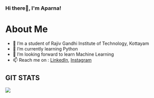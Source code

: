 ### Hi there👋, I'm Aparna!
# About Me
- 🔭 I’m a student of Rajiv Gandhi Institute of Technology, Kottayam
- 🌱 I’m currently learning Python
- 👯 I’m looking forward to learn Machine Learning
- 📫 Reach me on : [LinkedIn](https://www.linkedin.com/in/aparna-a-9416371a0/), [Instagram](https://www.instagram.com/_aparna_anil__/)
## GIT STATS
<img src="https://github-readme-stats.vercel.app/api?username=Aparna-A&&show_icons=true&title_color=ffffff&icon_color=bb2acf&text_color=daf7dc&bg_color=ffba2c">

